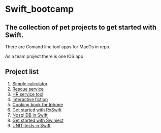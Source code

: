 # Swift_bootcamp
## The collection of pet projects to get started with Swift. 

There are Comand line tool apps for MacOs in repo.

As a team project there is one IOS app

## Project list

1. [Simple calculator](./SimpleCalculator/)
2. [Rescue service](./RescueService/)
3. [HR service tool](./HrServiceTool/)
4. [Interactive fiction](./IteractiveFiction/)
5. [Cooking book for Iphone](./CookingBook/)
6. [Get started with RxSwift](./GSwRxSwift/)
7. [Nosql DB in Swift](./GSwNosql/)
8. [Get started with Swinject](./GSwSwinject/)
9. [UNIT-tests in Swift](./UnitTests/)
